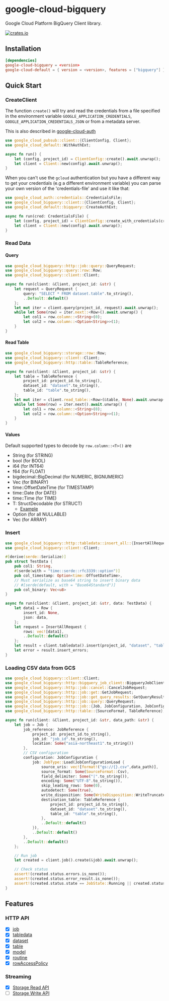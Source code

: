 # google-cloud-bigquery

Google Cloud Platform BigQuery Client library.

[![crates.io](https://img.shields.io/crates/v/google-cloud-bigquery.svg)](https://crates.io/crates/google-cloud-bigquery)

## Installation

```toml
[dependencies]
google-cloud-bigquery = <version>
google-cloud-default = { version = <version>, features = ["bigquery"] }
```

## Quick Start

### CreateClient

The function `create()` will try and read the credentials from a file specified in the environment variable `GOOGLE_APPLICATION_CREDENTIALS`, `GOOGLE_APPLICATION_CREDENTIALS_JSON` or
from a metadata server.

This is also described in [google-cloud-auth](https://github.com/yoshidan/google-cloud-rust/blob/main/foundation/auth/README.md)

```rust
use google_cloud_pubsub::client::{ClientConfig, Client};
use google_cloud_default::WithAuthExt;

async fn run() {
    let (config, project_id) = ClientConfig::create().await.unwrap();
    let client = Client::new(config).await.unwrap();
}
```

When you can't use the `gcloud` authentication but you have a different way to get your credentials (e.g a different environment variable)
you can parse your own version of the 'credentials-file' and use it like that:

```rust
use google_cloud_auth::credentials::CredentialsFile;
use google_cloud_bigquery::client::{ClientConfig, Client};
use google_cloud_default::biqquery::CreateAuthExt;

async fn run(cred: CredentialsFile) {
    let (config, project_id) = ClientConfig::create_with_credentials(cred).await.unwrap();
    let client = Client::new(config).await.unwrap();
}
```

### Read Data

#### Query
```rust
use google_cloud_bigquery::http::job::query::QueryRequest;
use google_cloud_bigquery::query::row::Row;
use google_cloud_bigquery::client::Client;

async fn run(client: &Client, project_id: &str) {
    let request = QueryRequest {
        query: "SELECT * FROM dataset.table".to_string(),
        ..Default::default()
    };
    let mut iter = client.query(project_id, request).await.unwrap();
    while let Some(row) = iter.next::<Row>().await.unwrap() {
        let col1 = row.column::<String>(0);
        let col2 = row.column::<Option<String>>(1);
    }
}
```

#### Read Table
```rust
use google_cloud_bigquery::storage::row::Row;
use google_cloud_bigquery::client::Client;
use google_cloud_bigquery::http::table::TableReference;

async fn run(client: &Client, project_id: &str) {
    let table = TableReference {
        project_id: project_id.to_string(),
        dataset_id: "dataset".to_string(),
        table_id: "table".to_string(),
    };
    let mut iter = client.read_table::<Row>(&table, None).await.unwrap();
    while let Some(row) = iter.next().await.unwrap() {
        let col1 = row.column::<String>(0);
        let col2 = row.column::<Option<String>>(1);
    }
}
```

#### Values
Default supported types to decode by `row.column::<T>()` are
* String (for STRING)
* bool (for BOOL)
* i64 (for INT64)
* f64 (for FLOAT)
* bigdecimal::BigDecimal (for NUMERIC, BIGNUMERIC)
* Vec<u8> (for BINARY)
* time::OffsetDateTime (for TIMESTAMP)
* time::Date (for DATE)
* time::Time (for TIME)
* T: StructDecodable (for STRUCT)
  - [Example](https://github.com/yoshidan/google-cloud-rust/blob/ac291953e52987294d65ef5127cfc5ba8b582bb4/bigquery/src/http/bigquery_client.rs#L132)
* Option (for all NULLABLE)
* Vec (for ARRAY)

### Insert

```rust
use google_cloud_bigquery::http::tabledata::insert_all::{InsertAllRequest, Row};
use google_cloud_bigquery::client::Client;

#[derive(serde::Serialize)]
pub struct TestData {
    pub col1: String,
    #[serde(with = "time::serde::rfc3339::option")]
    pub col_timestamp: Option<time::OffsetDateTime>,
    // Must serialize as base64 string to insert binary data
    // #[serde(default, with = "Base64Standard")]
    pub col_binary: Vec<u8>
}

async fn run(client: &Client, project_id: &str, data: TestData) {
    let data1 = Row {
        insert_id: None,
        json: data,
    };
    let request = InsertAllRequest {
        rows: vec![data1],
        ..Default::default()
    };
    let result = client.tabledata().insert(project_id, "dataset", "table", &request).await.unwrap();
    let error = result.insert_errors;
}
```

### Loading CSV data from GCS
```rust
use google_cloud_bigquery::client::Client;
use google_cloud_bigquery::http::bigquery_job_client::BigqueryJobClient;
use google_cloud_bigquery::http::job::cancel::CancelJobRequest;
use google_cloud_bigquery::http::job::get::GetJobRequest;
use google_cloud_bigquery::http::job::get_query_results::GetQueryResultsRequest;
use google_cloud_bigquery::http::job::query::QueryRequest;
use google_cloud_bigquery::http::job::{Job, JobConfiguration, JobConfigurationLoad, JobReference, JobState, JobType, OperationType, TrainingType, WriteDisposition};
use google_cloud_bigquery::http::table::{SourceFormat, TableReference};

async fn run(client: &Client, project_id: &str, data_path: &str) {
    let job = Job {
        job_reference: JobReference {
            project_id: project_id.to_string(),
            job_id: "job_id".to_string(),
            location: Some("asia-northeast1".to_string())
        },
        // CSV configuration
        configuration: JobConfiguration {
            job: JobType::Load(JobConfigurationLoad {
                source_uris: vec![format!("gs://{}.csv",data_path)],
                source_format: Some(SourceFormat::Csv),
                field_delimiter: Some("|".to_string()),
                encoding: Some("UTF-8".to_string()),
                skip_leading_rows: Some(0),
                autodetect: Some(true),
                write_disposition: Some(WriteDisposition::WriteTruncate),
                destination_table: TableReference {
                    project_id: project_id.to_string(),
                    dataset_id: "dataset".to_string(),
                    table_id: "table".to_string(),
                },
                ..Default::default()
            }),
            ..Default::default()
        },
        ..Default::default()
    };

    // Run job
    let created = client.job().create(&job).await.unwrap();

    // Check status
    assert!(created.status.errors.is_none());
    assert!(created.status.error_result.is_none());
    assert!(created.status.state == JobState::Running || created.status.state == JobState::Done);
}
```

## Features
### HTTP API 
* [x] [job](https://cloud.google.com/bigquery/docs/reference/rest/v2/jobs)
* [x] [tabledata](https://cloud.google.com/bigquery/docs/reference/rest/v2/tabledata)
* [x] [dataset](https://cloud.google.com/bigquery/docs/reference/rest/v2/datasets)
* [x] [table](https://cloud.google.com/bigquery/docs/reference/rest/v2/tables)
* [x] [model](https://cloud.google.com/bigquery/docs/reference/rest/v2/models)
* [x] [routine](https://cloud.google.com/bigquery/docs/reference/rest/v2/routines)
* [x] [rowAccessPolicy](https://cloud.google.com/bigquery/docs/reference/rest/v2/rowAccessPolicies)
### Streaming
* [x] [Storage Read API](https://cloud.google.com/bigquery/docs/reference/storage)
* [ ] [Storage Write API](https://cloud.google.com/bigquery/docs/write-api)
